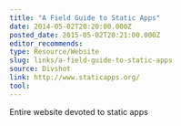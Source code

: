 ```yaml
---
title: "A Field Guide to Static Apps"
date: 2014-05-02T20:20:00.000Z
posted_date: 2015-05-02T20:21:00.000Z
editor_recommends:
type: Resource/Website
slug: links/a-field-guide-to-static-apps
source: Divshot
link: http://www.staticapps.org/
tool:
---
```

Entire website devoted to static apps




